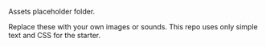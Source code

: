 Assets placeholder folder.

Replace these with your own images or sounds. This repo uses only simple text and CSS for the starter.